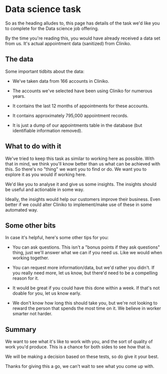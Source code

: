 # Data science task

So as the heading alludes to, this page has details of the task we'd like you to complete for the Data science job offering.

By the time you're reading this, you would have already received a data set from us. It's actual appointment data (sanitized) from Cliniko.

## The data

Some important tidbits about the data:

- We've taken data from 166 accounts in Cliniko.

- The accounts we've selected have been using Cliniko for numerous years.

- It contains the last 12 months of appointments for these accounts.

- It contains approximately 795,000 appointment records.

- It is just a dump of our appointments table in the database (but identifiable information removed).

## What to do with it

We've tried to keep this task as similar to working here as possible. With that in mind, we think you'll know better than us what can be achieved with this. So there's no "thing" we want you to find or do. We want you to explore it as you would if working here.

We'd like you to analyse it and give us some insights. The insights should be useful and actionable in some way.

Ideally, the insights would help our customers improve their business. Even better if we could alter Cliniko to implement/make use of these in some automated way.

## Some other bits

In case it's helpful, here's some other tips for you:

- You can ask questions. This isn't a "bonus points if they ask questions" thing, just we'll answer what we can if you need us. Like we would when working together.

- You can request more information/data, but we'd rather you didn't. If you really need more, let us know, but there'd need to be a compelling reason for it.

- It would be great if you could have this done within a week. If that's not doable for you, let us know early.

- We don't know how long this should take you, but we're not looking to reward the person that spends the most time on it. We believe in worker smarter not harder.

## Summary

We want to see what it's like to work with you, and the sort of quality of work you'd produce. This is a chance for both sides to see how that is.

We will be making a decision based on these tests, so do give it your best.

Thanks for giving this a go, we can't wait to see what you come up with.



